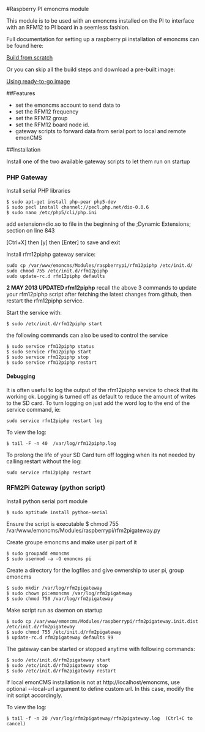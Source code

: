 #Raspberry PI emoncms module

This module is to be used with an emoncms installed on the PI to interface with an RFM12 to PI board in a seemless fashion.

Full documentation for setting up a raspberry pi installation of emoncms can be found here:

[Build from scratch](http://emoncms.org/site/docs/raspberrypibuild)

Or you can skip all the build steps and download a pre-built image:

[Using ready-to-go image](http://emoncms.org/site/docs/raspberrypiimage)

##Features
- set the emoncms account to send data to
- set the RFM12 frequency
- set the RFM12 group
- set the RFM12 board node id.
- gateway scripts to forward data from serial port to local and remote emonCMS

##Installation

Install one of the two available gateway scripts to let them run on startup

### PHP Gateway

Install serial PHP libraries

    $ sudo apt-get install php-pear php5-dev
    $ sudo pecl install channel://pecl.php.net/dio-0.0.6
    $ sudo nano /etc/php5/cli/php.ini

add extension=dio.so to file in the beginning of the ;Dynamic Extensions; section on line 843 

[Ctrl+X] then [y] then [Enter] to save and exit

Install rfm12piphp gateway service:

    sudo cp /var/www/emoncms/Modules/raspberrypi/rfm12piphp /etc/init.d/
    sudo chmod 755 /etc/init.d/rfm12piphp
    sudo update-rc.d rfm12piphp defaults

**2 MAY 2013 UPDATED rfm12piphp** recall the above 3 commands to update your rfm12piphp script after fetching the latest changes from github, then restart the rfm12piphp service.

Start the service with:

    $ sudo /etc/init.d/rfm12piphp start
    
the following commands can also be used to control the service

    $ sudo service rfm12piphp status
    $ sudo service rfm12piphp start
    $ sudo service rfm12piphp stop
    $ sudo service rfm12piphp restart

#### Debugging

It is often useful to log the output of the rfm12piphp service to check that its working ok. Logging is turned off as default to reduce the amount of writes to the SD card. To turn logging on just add the word log to the end of the service command, ie:

    sudo service rfm12piphp restart log

To view the log:
    
    $ tail -F -n 40  /var/log/rfm12piphp.log

To prolong the life of your SD Card turn off logging when its not needed by calling restart without the log:

    sudo service rfm12piphp restart

### RFM2Pi Gateway (python script)

  Install python serial port module

    $ sudo aptitude install python-serial
  
  Ensure the script is executable
    $ chmod 755 /var/www/emoncms/Modules/raspberrypi/rfm2pigateway.py
  
  Create groupe emoncms and make user pi part of it

    $ sudo groupadd emoncms
    $ sudo usermod -a -G emoncms pi

  Create a directory for the logfiles and give ownership to user pi, group emoncms

    $ sudo mkdir /var/log/rfm2pigateway
    $ sudo chown pi:emoncms /var/log/rfm2pigateway
    $ sudo chmod 750 /var/log/rfm2pigateway

  Make script run as daemon on startup

    $ sudo cp /var/www/emoncms/Modules/raspberrypi/rfm2pigateway.init.dist /etc/init.d/rfm2pigateway
    $ sudo chmod 755 /etc/init.d/rfm2pigateway
    $ update-rc.d rfm2pigateway defaults 99

  The gateway can be started or stopped anytime with following commands:
  
    $ sudo /etc/init.d/rfm2pigateway start
    $ sudo /etc/init.d/rfm2pigateway stop
    $ sudo /etc/init.d/rfm2pigateway restart
    
  If local emonCMS installation is not at http://localhost/emoncms, use
  optional --local-url argument to define custom url. In this case, modify the
  init script accordingly.
  
  To view the log:
    
    $ tail -f -n 20 /var/log/rfm2pigateway/rfm2pigateway.log  (Ctrl+C to cancel)
    


